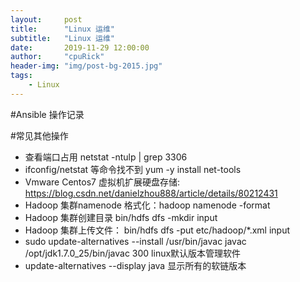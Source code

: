 ```yaml
---  
layout:     post  
title:      "Linux 运维"  
subtitle:   "Linux 运维"  
date:       2019-11-29 12:00:00 
author:     "cpuRick"  
header-img: "img/post-bg-2015.jpg"  
tags:  
    - Linux  
---    
```


 
#Ansible 操作记录 

#常见其他操作
- 查看端口占用  netstat -ntulp | grep 3306   
- ifconfig/netstat 等命令找不到   yum -y install net-tools
- Vmware Centos7 虚拟机扩展硬盘存储: https://blog.csdn.net/danielzhou888/article/details/80212431
- Hadoop 集群namenode 格式化：hadoop namenode -format
- Hadoop 集群创建目录  bin/hdfs dfs -mkdir input
- Hadoop 集群上传文件： bin/hdfs dfs -put etc/hadoop/*.xml input
- sudo update-alternatives --install /usr/bin/javac javac /opt/jdk1.7.0_25/bin/javac 300  linux默认版本管理软件  
- update-alternatives --display java 显示所有的软链版本